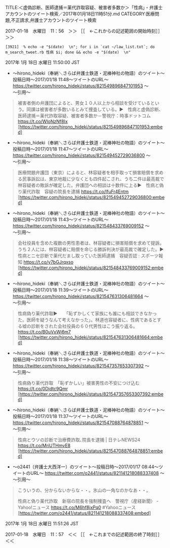 TITLE:＜虚偽診断、医師逮捕＝薬代詐取容疑、被害者多数か＞「性病」・弁護士アカウントのツイート検索／2017年01月18日11時51分.md
CATEGORY:医療問題,不正請求,弁護士アカウントのツイート検索

2017-01-18　水曜日　11：56　＞＞ ［［　←これからの記述範囲の開始時刻］］＞＞

```
[3921]  % echo -e "$(date)  \n"; for i in `cat ~/law_list.txt`; do m_search_tweet.rb 性病 $i; done && echo -e "$(date)  \n"                         
```

2017年  1月 18日 水曜日 11:50:00 JST  

* 〜hirono_hideki（奉納＼さらば弁護士鉄道・泥棒神社の物語）のツイート〜投稿日時〜2017/01/18 11:48〜ツイートのURL〜 https://twitter.com/hirono_hideki/status/821549896847101953 〜  
〜引用〜   
>被害者側の弁護団によると、男女１０人以上から相談を受けているという。同課は被害者が多数いるとみて捜査している。▶　性病と虚偽診断、医師逮捕＝薬代詐取容疑、被害者多数か－警視庁：時事ドットコム https://t.co/WloNzNf8Ix  
[https://twitter.com/hirono_hideki/status/821549896847101953:embed]

* 〜hirono_hideki（奉納＼さらば弁護士鉄道・泥棒神社の物語）のツイート〜投稿日時〜2017/01/18 11:47〜ツイートのURL〜 https://twitter.com/hirono_hideki/status/821549452729036800 〜  
〜引用〜   
>医療問題弁護団（東京）によると、林容疑者を相手取って損害賠償を求める民事訴訟は、東京地裁に少なくとも四件起こされ、うち二件は最高裁で林容疑者の敗訴が確定した。弁護団への相談は十数件に上る▶　性病と偽り薬代詐取　容疑の院長を逮捕 https://t.co/lfuFr4Entm  
[https://twitter.com/hirono_hideki/status/821549452729036800:embed]

* 〜hirono_hideki（奉納＼さらば弁護士鉄道・泥棒神社の物語）のツイート〜投稿日時〜2017/01/18 11:43〜ツイートのURL〜 https://twitter.com/hirono_hideki/status/821548433769009152 〜  
〜引用〜   
>会社役員を含めた複数の男性患者は、林容疑者に損害賠償を求めて提訴。うち２人には、林容疑者に賠償を命じる勝訴判決が最高裁で確定した。▶　性病とニセ診断で薬代だまし取っていた医師逮捕　容疑否認 : スポーツ報知 https://t.co/y7bGJrqxso  
[https://twitter.com/hirono_hideki/status/821548433769009152:embed]

* 〜hirono_hideki（奉納＼さらば弁護士鉄道・泥棒神社の物語）のツイート〜投稿日時〜2017/01/18 11:39〜ツイートのURL〜 https://twitter.com/hirono_hideki/status/821547631306481664 〜  
〜引用〜   
>性病偽り薬代詐取▶　　「恥ずかしくて家族にも誰にも相談できなかった。医師を疑うなんて考えなかった」。林道也容疑者に、性病であるとする嘘の診断をされた会社役員の６０代男性はこう振り返る。 https://t.co/B0uVxWi6m7  
[https://twitter.com/hirono_hideki/status/821547631306481664:embed]

* 〜hirono_hideki（奉納＼さらば弁護士鉄道・泥棒神社の物語）のツイート〜投稿日時〜2017/01/18 11:38〜ツイートのURL〜 https://twitter.com/hirono_hideki/status/821547357653307392 〜  
〜引用〜   
>性病偽り薬代詐取　「恥ずかしい」被害男性の不安につけ込む https://t.co/0Didtc9Qmr  
[https://twitter.com/hirono_hideki/status/821547357653307392:embed]

* 〜hirono_hideki（奉納＼さらば弁護士鉄道・泥棒神社の物語）のツイート〜投稿日時〜2017/01/18 11:37〜ツイートのURL〜 https://twitter.com/hirono_hideki/status/821547088764878851 〜  
〜引用〜   
>性病とウソの診断で治療費詐取､院長を逮捕 | 日テレNEWS24 https://t.co/MriUTHmvE8  
[https://twitter.com/hirono_hideki/status/821547088764878851:embed]

* 〜o2441（弁護士大西洋一）のツイート〜投稿日時〜2017/01/17 08:44〜ツイートのURL〜 https://twitter.com/o2441/status/821141218088337408 〜  
〜引用〜   
>こういうの、分からないからな・・。氷山の一角なのかなあ・・。
>
>性病と偽り薬代詐取　新宿の院長を強制捜査へ　警視庁（産経新聞） - Yahoo!ニュース https://t.co/M6hf8jxPq0 #Yahooニュース  
[https://twitter.com/o2441/status/821141218088337408:embed]

2017年  1月 18日 水曜日 11:51:26 JST 

2017-01-18　水曜日　11：57　＜＜ ［［　←これまでの記述範囲の終了時刻］］＜＜

